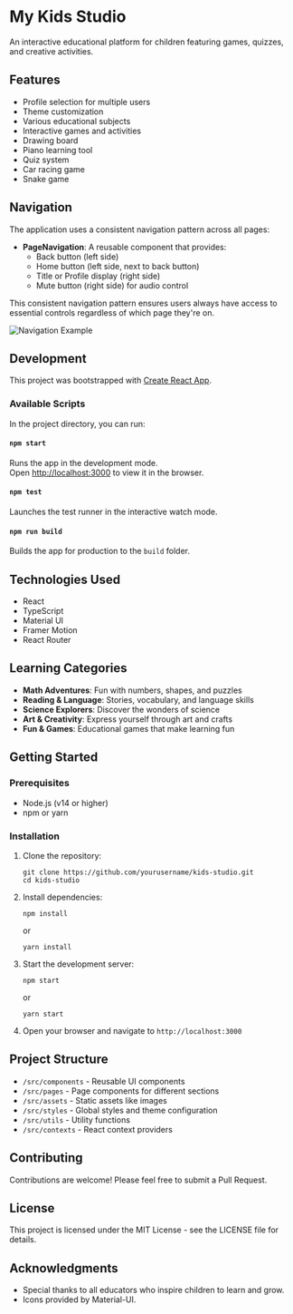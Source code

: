 # My Kids Studio

An interactive educational platform for children featuring games, quizzes, and creative activities.

## Features

- Profile selection for multiple users
- Theme customization
- Various educational subjects
- Interactive games and activities
- Drawing board
- Piano learning tool
- Quiz system
- Car racing game
- Snake game

## Navigation

The application uses a consistent navigation pattern across all pages:

- **PageNavigation**: A reusable component that provides:
  - Back button (left side)
  - Home button (left side, next to back button)
  - Title or Profile display (right side)
  - Mute button (right side) for audio control

This consistent navigation pattern ensures users always have access to essential controls regardless of which page they're on.

![Navigation Example](public/navigation-example.png)

## Development

This project was bootstrapped with [Create React App](https://github.com/facebook/create-react-app).

### Available Scripts

In the project directory, you can run:

#### `npm start`

Runs the app in the development mode.\
Open [http://localhost:3000](http://localhost:3000) to view it in the browser.

#### `npm test`

Launches the test runner in the interactive watch mode.

#### `npm run build`

Builds the app for production to the `build` folder.

## Technologies Used

- React
- TypeScript
- Material UI
- Framer Motion
- React Router

## Learning Categories

- **Math Adventures**: Fun with numbers, shapes, and puzzles
- **Reading & Language**: Stories, vocabulary, and language skills
- **Science Explorers**: Discover the wonders of science
- **Art & Creativity**: Express yourself through art and crafts
- **Fun & Games**: Educational games that make learning fun

## Getting Started

### Prerequisites

- Node.js (v14 or higher)
- npm or yarn

### Installation

1. Clone the repository:
   ```
   git clone https://github.com/yourusername/kids-studio.git
   cd kids-studio
   ```

2. Install dependencies:
   ```
   npm install
   ```
   or
   ```
   yarn install
   ```

3. Start the development server:
   ```
   npm start
   ```
   or
   ```
   yarn start
   ```

4. Open your browser and navigate to `http://localhost:3000`

## Project Structure

- `/src/components` - Reusable UI components
- `/src/pages` - Page components for different sections
- `/src/assets` - Static assets like images
- `/src/styles` - Global styles and theme configuration
- `/src/utils` - Utility functions
- `/src/contexts` - React context providers

## Contributing

Contributions are welcome! Please feel free to submit a Pull Request.

## License

This project is licensed under the MIT License - see the LICENSE file for details.

## Acknowledgments

- Special thanks to all educators who inspire children to learn and grow.
- Icons provided by Material-UI.
